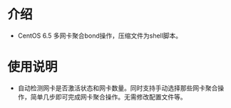 # 介绍
- CentOS 6.5 多网卡聚合bond操作，压缩文件为shell脚本。
# 使用说明
- 自动检测网卡是否激活状态和网卡数量。同时支持手动选择那些网卡聚合操作，简单几步即可完成网卡聚合操作。无需修改配置文件等。
